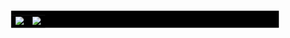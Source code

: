 <table border="0" style="display: flex; align-items: center; gap: 8px; scale: 0.85; background-color: black;">
    <tr>
        <td>
            <a href="https://github.com/anuraghazra/github-readme-stats">
                <img
                    src="https://github-readme-stats.vercel.app/api?username=r3dacted42&theme=highcontrast&hide_title=true&show_icons=true&hide_border=true">
            </a>
        </td>
        <td>
            <a href="https://github.com/anuraghazra/github-readme-stats">
                <img
                    src="https://github-readme-stats.vercel.app/api/top-langs/?username=r3dacted42&theme=highcontrast&hide_title=true&hide_border=true">
            </a>
        </td>
    </tr>
</table>